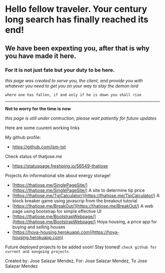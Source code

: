 # Hello fellow traveler. Your century long search has finally reached its end!
## We have been expexting you, after that is why you have made it here. 
### For it is not just fate but your duty to be here.
*this page was created to serve you, the client, and provide you with whatever you need to get you on your way to slay the demon lord*

`where one has fallen, if and only if he is down you shall rise`

---
**Not to worry for the time is now**


*this page is still under contruction, please wait patiently for future updates*

Here are some cuurent working links

My github profile:
* https://github.com/jsm-txt

Check status of thatjose.me
* https://statuspage.freshping.io/56549-thatjose

Projects
  An informational site about energy storage!
   * [https://thatjose.me/SinglePageSite/](https://thatjose.me/SinglePageSite/)
  A site to determine tip price
   * [https://thatjose.me/TipCalculator/](https://thatjose.me/TipCalculator/)
  A block breaker game using javascrip from the breakout tutorial
   * [https://thatjose.me/BreakOut/](https://thatjose.me/BreakOut/)
  A web page using bootstrap for simple effective UI
   * [https://thatjose.me/BootstrapWebpage/](https://thatjose.me/BootstrapWebpage/)
  Hoya housing, a price app for buying and selling houses
   * [https://hoya-housing.herokuapp.com](https://hoya-housing.herokuapp.com)

Future deployed projects to be added soon! Stay tooned!
 `check github for current and oongoing projects`

Created by: Jose Salazar Mendez, 
For: Jose Salazar Mendez,
To Jose Salazar Mendez

